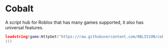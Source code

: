 # Cobalt

A script hub for Roblox that has many games supported, it also has universal features.

```lua
loadstring(game:HttpGet("https://raw.githubusercontent.com/0BLIV1ON/cobalt/main/cobalt.lua")
)()
```
